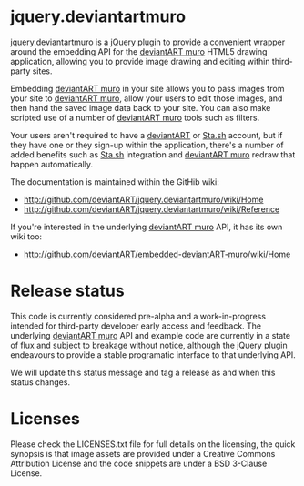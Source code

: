 jquery.deviantartmuro
=====================

jquery.deviantartmuro is a jQuery plugin to provide a convenient wrapper around the embedding API for the [deviantART muro][damuro] HTML5 drawing application, allowing you to provide image drawing and editing within third-party sites.

Embedding [deviantART muro][damuro] in your site allows you to pass images from your site to [deviantART muro][damuro], allow your users to edit those images, and then hand the saved image data back to your site. You can also make scripted use of a number of [deviantART muro][damuro] tools such as filters.

Your users aren't required to have a [deviantART][da] or [Sta.sh][stash] account, but if they have one or they sign-up within the application, there's a number of added benefits such as [Sta.sh][stash] integration and [deviantART muro][damuro] redraw that happen automatically.

The documentation is maintained within the GitHib wiki:

 * http://github.com/deviantART/jquery.deviantartmuro/wiki/Home
 * http://github.com/deviantART/jquery.deviantartmuro/wiki/Reference

If you're interested in the underlying [deviantART muro][damuro] API, it has its own wiki too:

 * http://github.com/deviantART/embedded-deviantART-muro/wiki/Home

Release status
==============

This code is currently considered pre-alpha and a work-in-progress intended for third-party developer early access and feedback. The underlying [deviantART muro][damuro] API and example code are currently in a state of flux and subject to breakage without notice, although the jQuery plugin endeavours to provide a stable programatic interface to that underlying API.

We will update this status message and tag a release as and when this status changes.

Licenses
========

Please check the LICENSES.txt file for full details on the licensing, the quick synopsis is that image assets are provided under a Creative Commons Attribution License and the code snippets are under a BSD 3-Clause License.

[damuro]: http://sta.sh/muro
[da]: http://www.deviantart.com/
[stash]: http://sta.sh/
